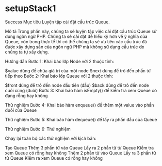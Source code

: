 # setupStack1
Success
Mục tiêu
Luyện tập cài đặt cấu trúc Queue.

Mô tả
Trong phần này, chúng ta sẽ luyện tập việc cài đặt cấu trúc Queue sử dụng ngôn ngữ PHP. Chúng ta sẽ cài đặt để hiểu kỹ hơn về ý nghĩa của Queue, còn trong thực tế thì có thể chúng ta sẽ ưu tiên các cấu trúc đã được xây dựng sẵn của ngôn ngữ PHP mà không sử dụng cấu trúc do chúng ta tự xây dựng.

Hướng dẫn
Bước 1: Khai báo lớp Node với 2 thuộc tính:

$value dùng để chứa giá trị của một node
$next dùng để trỏ đến phần tử tiếp theo 
Bước 2: Khai báo lớp Queue với 2 thuộc tính:

$front dùng để trỏ đến node đầu tiên (đầu)
$back dùng để trỏ đến node cuối cùng (đuôi)
Bước 3: Khai báo hàm isEmpty() để kiểm tra xem Queue có đang rỗng hay không

Thử nghiệm
Bước 4: Khai báo hàm enqueue() để thêm một value vào phần đuôi của Queue

Thử nghiệm
Bước 5: Khai báo hàm dequeue() để lấy ra phần đầu của Queue

Thử nghiệm
Bước 6: Thử nghiệm

Chạy lại toàn bộ các thử nghiệm với kịch bản:

Tạo Queue
Thêm 3 phần tử vào Queue
Lấy ra 2 phần tử từ Queue
Kiểm tra xem Queue có rỗng hay không
Thêm 2 phần tử vào Queue
Lấy ra 3 phần tử từ Queue
Kiểm ra xem Queue có rỗng hay không
